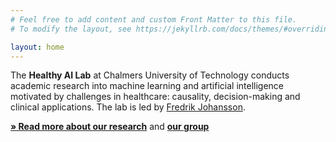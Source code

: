 ```yaml
---
# Feel free to add content and custom Front Matter to this file.
# To modify the layout, see https://jekyllrb.com/docs/themes/#overriding-theme-defaults

layout: home
---
```


The **Healthy AI Lab** at Chalmers University of Technology conducts academic research into machine learning and artificial intelligence motivated by challenges in healthcare: causality, decision-making and clinical applications. The lab is led by [Fredrik Johansson](people/fredrik.html).

**[&#xbb; Read more about our research](/about/)** and **[our group](/people/)**
